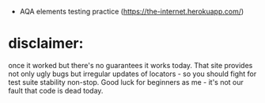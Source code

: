 - AQA elements testing practice (https://the-internet.herokuapp.com/)
# disclaimer:
once it worked but there's no guarantees it works today. That site provides not only ugly bugs but irregular updates of locators - so you should fight for test suite stability non-stop. Good luck for beginners as me - it's not our fault that code is dead today.